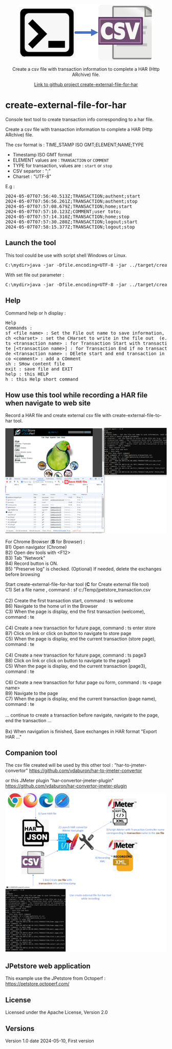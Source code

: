 <p align="center">
<img src="https://github.com/vdaburon/create-external-file-for-har/blob/main/doc/create-external-file-for-har-logo.png" alt="create an external csv file for har"/>

  <p align="center">Create a csv file with transaction information to complete a HAR (Http ARchive) file.</p>
  <p align="center"><a href="https://github.com/vdaburon/create-external-file-for-har">Link to github project create-external-file-for-har</a></p>
</p>

# create-external-file-for-har
Console text tool to create transaction info corresponding to a har file.

Create a csv file with transaction information to complete a HAR (Http ARchive) file.

The csv format is : TIME_STAMP ISO GMT;ELEMENT;NAME;TYPE<br/>
- Timestamp ISO GMT format
- ELEMENT values are : <code>TRANSACTION</code> or <code>COMMENT</code>
- TYPE for transaction, values are : <code>start</code> or <code>stop</code>
- CSV separtor : ";"
- Charset : "UTF-8"

E.g :
<pre>
2024-05-07T07:56:40.513Z;TRANSACTION;authent;start
2024-05-07T07:56:56.261Z;TRANSACTION;authent;stop
2024-05-07T07:57:08.679Z;TRANSACTION;home;start
2024-05-07T07:57:10.123Z;COMMENT;user toto;
2024-05-07T07:57:14.310Z;TRANSACTION;home;stop
2024-05-07T07:57:30.280Z;TRANSACTION;logout;start
2024-05-07T07:58:15.377Z;TRANSACTION;logout;stop
</pre>


## Launch the tool 
This tool could be use with script shell Windows or Linux.
<pre>
C:\mydir>java -jar -Dfile.encoding=UTF-8 -jar ../target/create-external-file-for-har-1.0-jar-with-dependencies.jar
</pre>

With set file out parameter :
<pre>
C:\mydir>java -jar -Dfile.encoding=UTF-8 -jar ../target/create-external-file-for-har-1.0-jar-with-dependencies.jar c:/temp/demo1.csv
</pre>

## Help
Command help or h display :

<pre>
Help
Commands : 
sf &lt;file name&gt; : Set the File out name to save information, need to be first command or the file name is set at program start with a launch program parameter
ch &lt;charset&gt; : set the CHarset to write in the file out  (e.g : UTF-8 (Default) or ISO-8859-1 or Cp1252 (windows))
ts &lt;transaction name&gt; : for Transaction Start with transaction name not empty
te [&lt;transaction name&gt;] : for Transaction End if no transaction name then use the last transaction name
de &lt;transaction name&gt; : DElete start and end transaction in csv file or a comment
co &lt;comment&gt; : add a COmment
sh : SHow content file
exit : save file and EXIT
help : this HELP
h : this Help short command
</pre>

## How use this tool while recording a HAR file when navigate to web site

Record a HAR file and create external csv file with create-external-file-to-har tool.

![Record a HAR file and create external csv file](doc/images/browser_and_create_external_csv_save_har.png)

For Chrome Browser (**B** for Browser) : <br/>
B1) Open navigator (Chrome) <br/>
B2) Open dev tools with &lt;F12&gt; <br/>
B3) Tab "Network"  <br/>
B4) Record button is ON.  <br/>
B5) "Preserve log" is checked. (Optional) If needed, delete the exchanges before browsing  <br/>
   
Start create-external-file-for-har tool (**C** for Create external file tool)  <br/>
C1) Set a file name , command : sf c:/Temp/jpetstore_transaction.csv <br/>
<br/>
C2) Create the first transaction start, command : ts welcome  <br/>
B6) Navigate to the home url in the Browser  <br/>
C3) When the page is display, end the first transaction (welcome), command : te  <br/>
<br/>
C4) Create a new transaction for future page, command : ts enter store  <br/>
B7) Click on link or click on button to navigate to store page  <br/>
C5) When the page is display, end the current transaction (store page), command : te  <br/>
<br/>
C4) Create a new transaction for future page, command : ts page3 <br/>
B8) Click on link or click on button to navigate to the page3 <br/>
C5) When the page is display, end the current transaction (page3), command : te <br/>
<br/>
C6) Create a new transaction for futur page ou form, command : ts &lt;page name&gt; <br/>
B9) Navigate to the page <br/>
C7) When the page is display, end the current transaction (page name), command : te <br/>
<br/>
... continue to create a transaction before navigate, navigate to the page, end the transaction ... <br/>
<br/>
Bx) When navigation is finished, Save exchanges in HAR format "Export HAR ..." <br/>

## Companion tool
The csv file created will be used by this other tool : "har-to-jmeter-convertor"
https://github.com/vdaburon/har-to-jmeter-convertor

or this JMeter plugin "har-convertor-jmeter-plugin"
https://github.com/vdaburon/har-convertor-jmeter-plugin

![Step to create JMeter script and record from HAR file and external csv file](doc/images/browers_har_external_csv_convertor_script_record.png)

## JPetstore web application
This example use the JPetstore from Octoperf : https://petstore.octoperf.com/

## License
Licensed under the Apache License, Version 2.0

## Versions
Version 1.0 date 2024-05-10, First version
